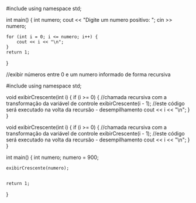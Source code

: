 #include <iostream>
using namespace std;

int main() {
    int numero;
    cout << "Digite um numero positivo: ";
    cin >> numero;

    for (int i = 0; i <= numero; i++) {
        cout << i << "\n";
    }
    return 1;
}

//exibir números entre 0 e um numero informado de forma recursiva

#include <iostream>
using namespace std;

void exibirCrescente(int i) {
    if (i >= 0) {
        //chamada recursiva com a transformação da variável de controle
        exibirCrescente(i - 1);
        //este código será executado na volta da recursão - desempilhamento
        cout << i << "\n";
    }
}

void exibirCrescente(int i) {
    if (i >= 0) {
        //chamada recursiva com a transformação da variável de controle
        exibirCrescente(i - 1);
        //este código será executado na volta da recursão - desempilhamento
        cout << i << "\n";
    }
}

int main() {
    int numero;
    numero = 900;

    exibirCrescente(numero);


    return 1;
}